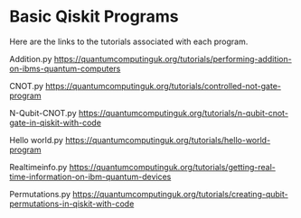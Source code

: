 # Basic Qiskit Programs

Here are the links to the tutorials associated with each program. 

Addition.py
https://quantumcomputinguk.org/tutorials/performing-addition-on-ibms-quantum-computers

CNOT.py
https://quantumcomputinguk.org/tutorials/controlled-not-gate-program

N-Qubit-CNOT.py
https://quantumcomputinguk.org/tutorials/n-qubit-cnot-gate-in-qiskit-with-code

Hello world.py
https://quantumcomputinguk.org/tutorials/hello-world-program

Realtimeinfo.py
https://quantumcomputinguk.org/tutorials/getting-real-time-information-on-ibm-quantum-devices

Permutations.py
https://quantumcomputinguk.org/tutorials/creating-qubit-permutations-in-qiskit-with-code
